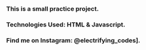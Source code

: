 ### This is a small practice project.

### Technologies Used: HTML & Javascript.

### Find me on Instagram: @electrifying_codes].

[Instgram]: https://www.instagram.com/electrifying_codes